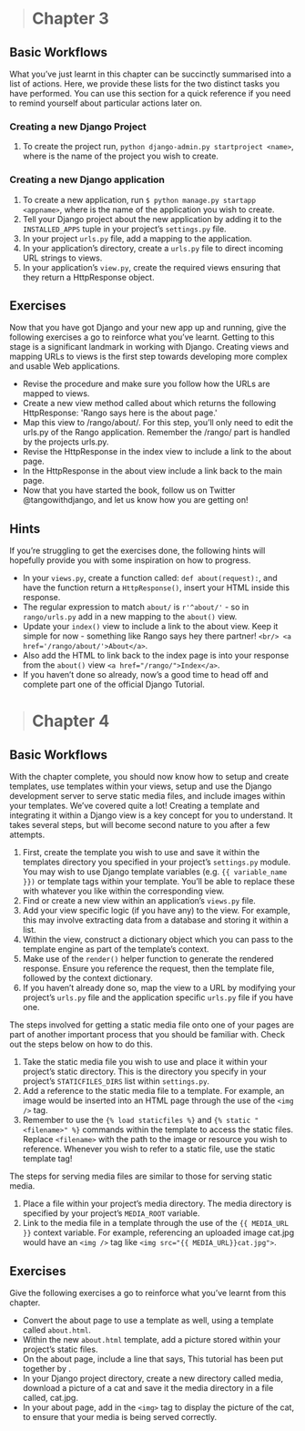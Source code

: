 > # Chapter 3

## Basic Workflows
What you’ve just learnt in this chapter can be succinctly summarised into a list of actions. Here, we provide these lists for the two distinct tasks you have performed. You can use this section for a quick reference if you need to remind yourself about particular actions later on.
### Creating a new Django Project
1. To create the project run, ```python django-admin.py startproject <name>```, where <name> is the name of the project you wish to create.
### Creating a new Django application
1. To create a new application, run ```$ python manage.py startapp <appname>```, where <appname> is the name of the application you wish to create.
2. Tell your Django project about the new application by adding it to the ```INSTALLED_APPS``` tuple in your project’s ```settings.py``` file.
3. In your project ```urls.py``` file, add a mapping to the application.
4. In your application’s directory, create a ```urls.py``` file to direct incoming URL strings to views.
5. In your application’s ```view.py```, create the required views ensuring that they return a HttpResponse object.

## Exercises
Now that you have got Django and your new app up and running, give the following exercises a go to reinforce what you’ve learnt. Getting to this stage is a significant landmark in working with Django. Creating views and mapping URLs to views is the first step towards developing more complex and usable Web applications.

* Revise the procedure and make sure you follow how the URLs are mapped to views.
* Create a new view method called about which returns the following HttpResponse: 'Rango says here is the about page.'
* Map this view to /rango/about/. For this step, you’ll only need to edit the urls.py of the Rango application. Remember the /rango/ part is handled by the projects urls.py.
* Revise the HttpResponse in the index view to include a link to the about page.
* In the HttpResponse in the about view include a link back to the main page.
* Now that you have started the book, follow us on Twitter @tangowithdjango, and let us know how you are getting on!

## Hints
If you’re struggling to get the exercises done, the following hints will hopefully provide you with some inspiration on how to progress.

* In your ```views.py```, create a function called: ```def about(request):```, and have the function return a ```HttpResponse()```, insert your HTML inside this response.
* The regular expression to match ```about/``` is ```r'^about/'``` - so in ```rango/urls.py``` add in a new mapping to the ```about()``` view.
* Update your ```index()``` view to include a link to the about view. Keep it simple for now - something like Rango says hey there partner! ```<br/> <a href='/rango/about/'>About</a>```.
* Also add the HTML to link back to the index page is into your response from the ```about()``` view ```<a href="/rango/">Index</a>```.
* If you haven’t done so already, now’s a good time to head off and complete part one of the official Django Tutorial.


> # Chapter 4

## Basic Workflows
With the chapter complete, you should now know how to setup and create templates, use templates within your views, setup and use the Django development server to serve static media files, and include images within your templates. We’ve covered quite a lot!
Creating a template and integrating it within a Django view is a key concept for you to understand. It takes several steps, but will become second nature to you after a few attempts.
1. First, create the template you wish to use and save it within the templates directory you specified in your project’s ```settings.py``` module. You may wish to use Django template variables (e.g. ```{{ variable_name }})``` or template tags within your template. You’ll be able to replace these with whatever you like within the corresponding view.
2. Find or create a new view within an application’s ```views.py``` file.
3. Add your view specific logic (if you have any) to the view. For example, this may involve extracting data from a database and storing it within a list.
4. Within the view, construct a dictionary object which you can pass to the template engine as part of the template’s context.
5. Make use of the ```render()``` helper function to generate the rendered response. Ensure you reference the request, then the template file, followed by the context dictionary.
6. If you haven’t already done so, map the view to a URL by modifying your project’s ```urls.py``` file and the application specific ```urls.py``` file if you have one.

The steps involved for getting a static media file onto one of your pages are part of another important process that you should be familiar with. Check out the steps below on how to do this.
1. Take the static media file you wish to use and place it within your project’s static directory. This is the directory you specify in your project’s ```STATICFILES_DIRS``` list within ```settings.py```.
2. Add a reference to the static media file to a template. For example, an image would be inserted into an HTML page through the use of the ```<img />``` tag.
3. Remember to use the ```{% load staticfiles %}``` and ```{% static "<filename>" %}``` commands within the template to access the static files. Replace ```<filename>``` with the path to the image or resource you wish to reference. Whenever you wish to refer to a static file, use the static template tag!

The steps for serving media files are similar to those for serving static media.
1. Place a file within your project’s media directory. The media directory is specified by your project’s ```MEDIA_ROOT``` variable.
2. Link to the media file in a template through the use of the ```{{ MEDIA_URL }}``` context variable. For example, referencing an uploaded image cat.jpg would have an ```<img />``` tag like ```<img src="{{ MEDIA_URL}}cat.jpg">```.

## Exercises
Give the following exercises a go to reinforce what you’ve learnt from this chapter.
* Convert the about page to use a template as well, using a template called ```about.html```.
* Within the new ```about.html``` template, add a picture stored within your project’s
static files.
* On the about page, include a line that says, This tutorial has been put together by <your-name>.
* In your Django project directory, create a new directory called media, download a
picture of a cat and save it the media directory in a file called, cat.jpg.
* In your about page, add in the ```<img>``` tag to display the picture of the cat, to ensure that your media is being served correctly.
